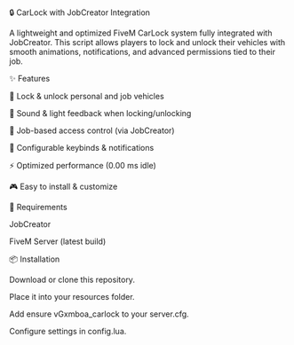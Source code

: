 🔒 CarLock with JobCreator Integration

A lightweight and optimized FiveM CarLock system fully integrated with JobCreator.
This script allows players to lock and unlock their vehicles with smooth animations, notifications, and advanced permissions tied to their job.

✨ Features

🔑 Lock & unlock personal and job vehicles

🚨 Sound & light feedback when locking/unlocking

👮 Job-based access control (via JobCreator)

📜 Configurable keybinds & notifications

⚡ Optimized performance (0.00 ms idle)

🎮 Easy to install & customize

🔗 Requirements

JobCreator

FiveM Server (latest build)

📦 Installation

Download or clone this repository.

Place it into your resources folder.

Add ensure vGxmboa_carlock to your server.cfg.

Configure settings in config.lua.
